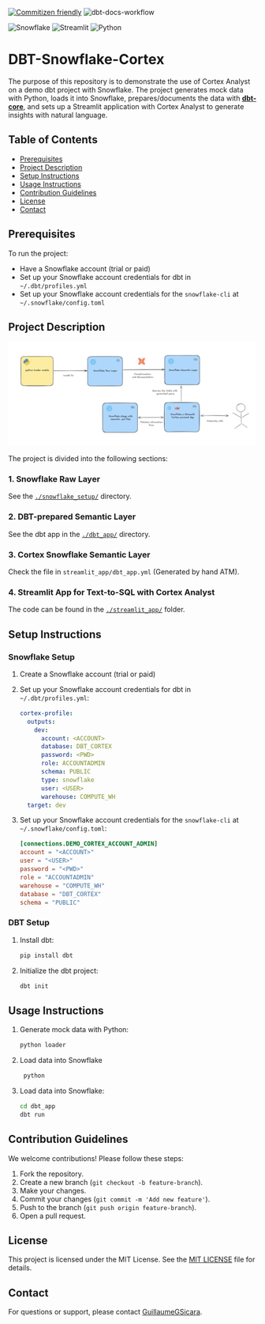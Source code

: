 [![Commitizen friendly](https://img.shields.io/badge/commitizen-friendly-brightgreen.svg)](http://commitizen.github.io/cz-cli/) ![dbt-docs-workflow](https://github.com/GuillaumeGSicara/dbt-snowflake-cortex/actions/workflows/generate-docs.yml/badge.svg)

![Snowflake](https://a11ybadges.com/badge?logo=snowflake) ![Streamlit](https://a11ybadges.com/badge?logo=streamlit) ![Python](https://a11ybadges.com/badge?logo=python)


# **DBT-Snowflake-Cortex**

The purpose of this repository is to demonstrate the use of Cortex Analyst on a demo dbt project with Snowflake. The project generates mock data with Python, loads it into Snowflake, prepares/documents the data with [**dbt-core**](https://docs.getdbt.com/docs/core/about-core-setup), and sets up a Streamlit application with Cortex Analyst to generate insights with natural language.

## Table of Contents
- [Prerequisites](#prerequisites)
- [Project Description](#project-description)
- [Setup Instructions](#setup-instructions)
- [Usage Instructions](#usage-instructions)
- [Contribution Guidelines](#contribution-guidelines)
- [License](#license)
- [Contact](#contact)

## Prerequisites

To run the project:
- Have a Snowflake account (trial or paid)
- Set up your Snowflake account credentials for dbt in `~/.dbt/profiles.yml`
- Set up your Snowflake account credentials for the `snowflake-cli` at `~/.snowflake/config.toml`

## Project Description

![Project Setup Diagram](./img/project_setup_diagram.png)

The project is divided into the following sections:

### 1. Snowflake Raw Layer
See the [`./snowflake_setup/`](./snowflake_setup/) directory.

### 2. DBT-prepared Semantic Layer
See the dbt app in the [`./dbt_app/`](./dbt_app/) directory.

### 3. Cortex Snowflake Semantic Layer
Check the file in `streamlit_app/dbt_app.yml` (Generated by hand ATM).

### 4. Streamlit App for Text-to-SQL with Cortex Analyst
The code can be found in the [`./streamlit_app/`](./streamlit_app/) folder.

## Setup Instructions

### Snowflake Setup
1. Create a Snowflake account (trial or paid)
2. Set up your Snowflake account credentials for dbt in `~/.dbt/profiles.yml`:

    ```yaml
    cortex-profile:
      outputs:
        dev:
          account: <ACCOUNT>
          database: DBT_CORTEX
          password: <PWD>
          role: ACCOUNTADMIN
          schema: PUBLIC
          type: snowflake
          user: <USER>
          warehouse: COMPUTE_WH
      target: dev
    ```
3. Set up your Snowflake account credentials for the `snowflake-cli` at `~/.snowflake/config.toml`:
    ```toml
    [connections.DEMO_CORTEX_ACCOUNT_ADMIN]
    account = "<ACCOUNT>"
    user = "<USER>"
    password = "<PWD>"
    role = "ACCOUNTADMIN"
    warehouse = "COMPUTE_WH"
    database = "DBT_CORTEX"
    schema = "PUBLIC"
    ```

### DBT Setup
1. Install dbt:
    ```sh
    pip install dbt
    ```
2. Initialize the dbt project:
    ```sh
    dbt init
    ```

## Usage Instructions

1. Generate mock data with Python:
    ```sh
    python loader
    ```
2. Load data into Snowflake
   ```sh
    python
   ```
2. Load data into Snowflake:
    ```sh
    cd dbt_app
    dbt run
    ```

## Contribution Guidelines

We welcome contributions! Please follow these steps:
1. Fork the repository.
2. Create a new branch (`git checkout -b feature-branch`).
3. Make your changes.
4. Commit your changes (`git commit -m 'Add new feature'`).
5. Push to the branch (`git push origin feature-branch`).
6. Open a pull request.

## License

This project is licensed under the MIT License. See the [MIT LICENSE](LICENSE.md) file for details.

## Contact

For questions or support, please contact [GuillaumeGSicara](mailto:guillaume.gonde@sicara.com).